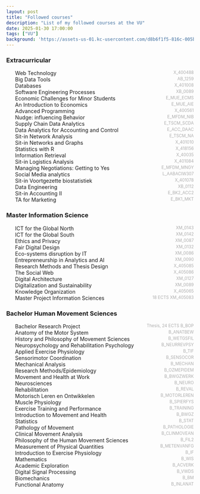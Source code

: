 ```yaml
---
layout: post
title: "Followed courses"
description: "List of my followed courses at the VU"
date: 2025-01-30 17:00:00
tags: ["VU"]
background: 'https://assets-us-01.kc-usercontent.com/d8b6f1f5-816c-005b-1dc1-e363dd7ce9a5/54da6372-14be-40a5-a217-46edf574e15b/CH_C119960b_Student_Studeren_Vakken_2200x720.jpg?w=2200&h=540&fit=clip&rect=0,90,2200,540'
---
```



<style>
li {
  display: flex;
  justify-content: space-between;
}
.course-code {
  margin-left: auto;
  text-align: right;
  font-size: 0.8em; /* Slightly smaller font size, about 1px smaller */
  color: #ADADAD;
}

</style>

### Extracurricular
- Web Technology <span class="course-code">X_400488</span>
- Big Data Tools <span class="course-code">AB_1259</span>
- Databases <span class="course-code">X_401008</span>
- Software Engineering Processes <span class="course-code">XB_0089</span>
- Economic Challenges for Minor Students <span class="course-code">E_MUE_ECMS</span>
- An Introduction to Economics <span class="course-code">E_MUE_AIE</span>
- Advanced Programming <span class="course-code">X_400561</span>
- Nudge: influencing Behavior <span class="course-code">E_MFDM_NIB</span>
- Supply Chain Data Analytics <span class="course-code">E_TSCM_SCDA</span>
- Data Analytics for Accounting and Control <span class="course-code">E_ACC_DAAC</span>
- Sit-in Network Analysis <span class="course-code">E_TSCM_NA</span>
- Sit-in Networks and Graphs <span class="course-code">X_401010</span>
- Statistics with R <span class="course-code">X_418156</span>
- Information Retrieval <span class="course-code">X_40035</span>
- Sit-in Logistics Analysis <span class="course-code">X_401084</span>
- Managing Negotiations: Getting to Yes <span class="course-code">E_MFDM_MNGY</span>
- Social Media analytics <span class="course-code">L_AABACIW307</span>
- Sit-in Voortgezette biostatistiek <span class="course-code">X_401078</span>
- Data Engineering <span class="course-code">XB_0112</span>
- Sit-in Accounting II <span class="course-code">E_BK2_ACC2</span>
- TA for Marketing <span class="course-code">E_BK1_MKT</span>

### Master Information Science
- ICT for the Global North <span class="course-code">XM_0143</span>
- ICT for the Global South <span class="course-code">XM_0142</span>
- Ethics and Privacy <span class="course-code">XM_0087</span>
- Fair Digital Design <span class="course-code">XM_0132</span>
- Eco-systems disruption by IT <span class="course-code">XM_0086</span>
- Entrepreneurship in Analytics and AI <span class="course-code">XM_0090</span>
- Research Methods and Thesis Design <span class="course-code">X_405085</span>
- The Social Web <span class="course-code">X_405086</span>
- Digital Architecture <span class="course-code">XM_0127</span>
- Digitalization and Sustainability <span class="course-code">XM_0089</span>
- Knowledge Organization <span class="course-code">X_405065</span>
- Master Project Information Sciences <span class="course-code">18 ECTS XM_405083</span>

### Bachelor Human Movement Sciences
- Bachelor Research Project <span class="course-code">Thesis, 24 ECTS B_BOP</span>
- Anatomy of the Motor System <span class="course-code">B_ANATBEW</span>
- History and Philosophy of Movement Sciences <span class="course-code">B_WETGSFIL</span>
- Neuropsychology and Rehabilitation Psychology <span class="course-code">B_NEURREVPSY</span>
- Applied Exercise Physiology <span class="course-code">B_TIF</span>
- Sensorimotor Coordination <span class="course-code">B_SENSOCOR</span>
- Mechanical Analysis <span class="course-code">B_MECHAN</span>
- Research Methods/Epidemiology <span class="course-code">B_OZMEPIDEM</span>
- Movement and Health at Work <span class="course-code">B_BWGZWERK</span>
- Neurosciences <span class="course-code">B_NEURO</span>
- Rehabilitation <span class="course-code">B_REVAL</span>
- Motorisch Leren en Ontwikkelen <span class="course-code">B_MOTORLEREN</span>
- Muscle Physiology <span class="course-code">B_SPIERFYS </span>
- Exercise Training and Performance <span class="course-code">B_TRAINING </span>
- Introduction to Movement and Health <span class="course-code">B_BWGZ </span>
- Statistics <span class="course-code">B_STAT </span>
- Pathology of Movement <span class="course-code">B_PATHOLOGIE </span>
- Clinical Movement Analysis <span class="course-code">B_CLINMOVEAN </span>
- Philosophy of the Human Movement Sciences <span class="course-code">B_FIL2 </span>
- Measurement of Physical Quantities <span class="course-code">B_METENVANFG </span>
- Introduction to Exercise Physiology <span class="course-code">B_IF </span>
- Mathematics <span class="course-code">B_WIS </span>
- Academic Exploration <span class="course-code">B_ACVERK </span>
- Digital Signal Processing <span class="course-code">B_VWDS </span>
- Biomechanics <span class="course-code">B_BM </span>
- Functional Anatomy <span class="course-code">B_INLANAT </span>
